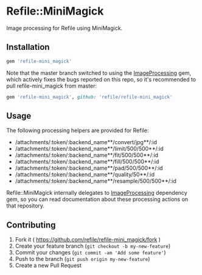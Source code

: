 # Refile::MiniMagick

Image processing for Refile using MiniMagick.

## Installation

```ruby
gem 'refile-mini_magick'
```

Note that the master branch switched to using the [ImageProcessing] gem, which
actively fixes the bugs reported on this repo, so it's recommended to pull
refile-mini_magick from master:

```rb
gem 'refile-mini_magick', github: 'refile/refile-mini_magick'
```

## Usage

The following processing helpers are provided for Refile:

* /attachments/:token/:backend\_name**/convert/jpg**/:id
* /attachments/:token/:backend\_name**/limit/500/500**/:id
* /attachments/:token/:backend\_name**/fit/500/500**/:id
* /attachments/:token/:backend\_name**/fill/500/500**/:id
* /attachments/:token/:backend\_name**/pad/500/500**/:id
* /attachments/:token/:backend\_name**/quality/50**/:id
* /attachments/:token/:backend\_name**/resample/500/500**/:id

Refile::MiniMagick internally delegates to [ImageProcessing] dependency gem, so
you can read documentation about these processing actions on that repository.

## Contributing

1. Fork it ( https://github.com/refile/refile-mini_magick/fork )
2. Create your feature branch (`git checkout -b my-new-feature`)
3. Commit your changes (`git commit -am 'Add some feature'`)
4. Push to the branch (`git push origin my-new-feature`)
5. Create a new Pull Request

[ImageProcessing]: https://github.com/janko-m/image_processing
